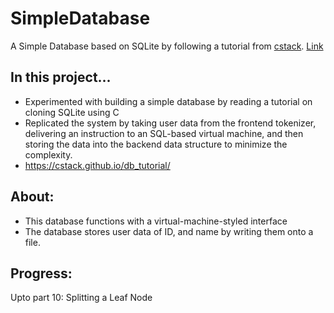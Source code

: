 # SimpleDatabase
A Simple Database based on SQLite by following a tutorial from [cstack](https://github.com/cstack). [Link](https://cstack.github.io/db_tutorial/)

## In this project...
-	Experimented with building a simple database by reading a tutorial on cloning SQLite using C
-	Replicated the system by taking user data from the frontend tokenizer, delivering an instruction to an SQL-based virtual machine, and then storing the data into the backend data structure to minimize the complexity.
-	https://cstack.github.io/db_tutorial/

## About:
- This database functions with a virtual-machine-styled interface
- The database stores user data of ID, and name by writing them onto a file.

## Progress:
Upto part 10: Splitting a Leaf Node
